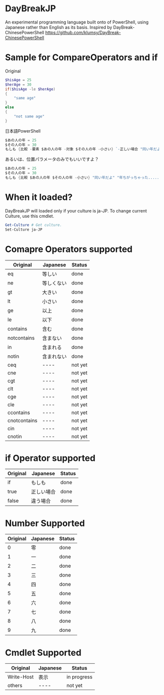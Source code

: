 DayBreakJP
==========

An experimental programming language built onto of PowerShell, using Japanese rather than English as its basis. Inspired by DayBreak-ChinesePowerShell https://github.com/klumsy/DayBreak-ChinesePowerShell

# Sample for CompareOperators and if

Original

```PowerShell
$hisAge = 25
$herAge = 30
if($hisAge -le $herAge)
{
	"same age"
}
else
{
	"not same age"
}
```

日本語PowerShell
```PowerShell
$あの人の年 = 25
$その人の年 = 30
もしも {比較 -要素 $あの人の年 -対象 $その人の年 -小さい} `-正しい場合 "同い年だよ" -違う場合 "年ちがっちゃった....."
```

あるいは、位置パラメータのみでもいいですよ？

```PowerShell
$あの人の年 = 25
$その人の年 = 30
もしも {比較 $あの人の年 $その人の年 -小さい} "同い年だよ" "年ちがっちゃった....."
```

# When it loaded?

DayBreakJP will loaded only if your culture is ja-JP.
To change current Culture, use this cmdlet.

```PowerShell
Get-Culture # Get culture.
Set-Culture ja-JP
```


# Comapre Operators supported

|Original|Japanese|Status|
|----|----|----|
|eq          |等しい    |done|
|ne          |等しくない  |done|
|gt          |大きい    |done|
|lt          |小さい    |done|
|ge          |以上     |done|
|le          |以下     |done|
|contains    |含む     |done|
|notcontains |含まない  |done|
|in          |含まれる  |done|
|notin       |含まれない |done|
|ceq         |----    |not yet|
|cne         |----    |not yet|
|cgt         |----    |not yet|
|clt         |----    |not yet|
|cge         |----    |not yet|
|cle         |----    |not yet|
|ccontains   |----    |not yet|
|cnotcontains|----    |not yet|
|cin         |----    |not yet|
|cnotin      |----    |not yet|

# if Operator supported

|Original|Japanese|Status|
|----|----|----|
|if          |もしも     |done|
|true        |正しい場合 |done|
|false       |違う場合   |done|

# Number Supported

|Original|Japanese|Status|
|----|----|----|
|0|零|done|
|1|一|done|
|2|二|done|
|3|三|done|
|4|四|done|
|5|五|done|
|6|六|done|
|7|七|done|
|8|八|done|
|9|九|done|

# Cmdlet Supported

|Original|Japanese|Status|
|----|----|----|
|Write-Host|表示|in progress|
|others    |----|not yet|
